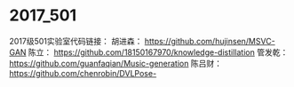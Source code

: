 # 2017_501
2017级501实验室代码链接：
胡进森：
https://github.com/hujinsen/MSVC-GAN 
陈立：
https://github.com/18150167970/knowledge-distillation 
管发乾：
https://github.com/guanfaqian/Music-generation
陈吕财：
https://github.com/chenrobin/DVLPose-
